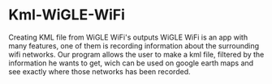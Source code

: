 # Kml-WiGLE-WiFi
Creating KML file from WiGLE WiFi's outputs WiGLE WiFi is an app with many features, one of them is recording information about the surrounding wifi networks. Our program allows the user to make a kml file, filtered by the information he wants to get, wich can be used on google earth maps and see exactly where those networks has been recorded.

